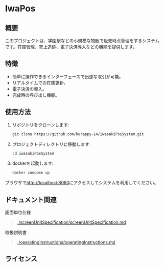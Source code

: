 # IwaPos

## 概要

このプロジェクトは、学園祭などの小規模な物販で販売時点管理をするシステムです。在庫管理、売上追跡、電子決済導入などの機能を提供します。

## 特徴

- 簡単に操作できるインターフェースで迅速な取引が可能。
- リアルタイムでの在庫更新。
- 電子決済の導入。
- 完成時の呼び出し機能。

## 使用方法

1. リポジトリをクローンします:

    ```bash
    git clone https://github.com/kurappy-14/iwasakiPosSystem.git
    ```

2. プロジェクトディレクトリに移動します:

    ```bash
    cd iwasakiPosSystem
    ```

3. dockerを起動します:

    ```bash
    docker compose up 
    ```

ブラウザで<http://localhost:8080>にアクセスしてシステムを利用してください。  

## ドキュメント関連

画面単位仕様  
> [./screenUnitSpecification/screenUnitSpecification.md](./screenUnitSpecification/screenUnitSpecification.md)  

取扱説明書  
> [./operatingInstructions/operatingInstructions.md](./operatingInstructions/operatingInstructions.md)  

## ライセンス

<!-- このプロジェクトは temp ライセンスの下でライセンスされています。詳細は `LICENSE` ファイルをご覧ください。 -->


